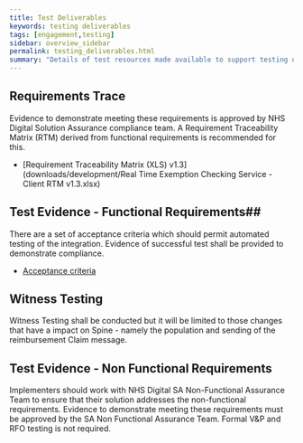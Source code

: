 ```yaml
---
title: Test Deliverables
keywords: testing deliverables
tags: [engagement,testing]
sidebar: overview_sidebar
permalink: testing_deliverables.html
summary: "Details of test resources made available to support testing of Real Time Exemption Checking Service integrations"
---
```

## Requirements Trace ##

Evidence to demonstrate meeting these requirements is approved by NHS Digital Solution Assurance compliance team. A Requirement Traceability Matrix (RTM) derived from functional requirements is recommended for this.

  * [Requirement Traceability Matrix (XLS) v1.3](downloads/development/Real Time Exemption Checking Service - Client RTM v1.3.xlsx)

## Test Evidence - Functional Requirements##

There are a set of acceptance criteria which should permit automated testing of the integration.  Evidence of successful test shall be provided to demonstrate compliance.

  * [Acceptance criteria](testing_acceptance_criteria.html)

## Witness Testing ##

Witness Testing shall be conducted but it will be limited to those changes that have a impact on Spine - namely the population and sending of the reimbursement Claim message.

## Test Evidence - Non Functional Requirements ##

Implementers should work with NHS Digital SA Non-Functional Assurance Team to ensure that their solution addresses the non-functional requirements. Evidence to demonstrate meeting these requirements must be approved by the SA Non Functional Assurance Team. Formal V&P and RFO testing is not required.
